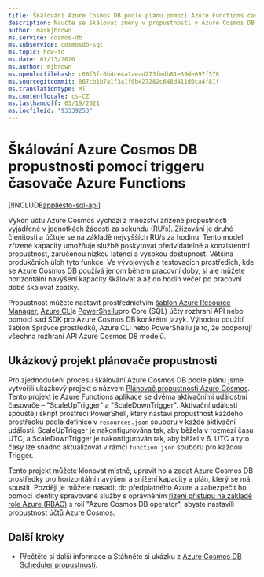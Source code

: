 ```yaml
---
title: Škálování Azure Cosmos DB podle plánu pomocí Azure Functions časovače
description: Naučte se škálovat změny v propustnosti v Azure Cosmos DB pomocí PowerShellu a Azure Functions.
author: markjbrown
ms.service: cosmos-db
ms.subservice: cosmosdb-sql
ms.topic: how-to
ms.date: 01/13/2020
ms.author: mjbrown
ms.openlocfilehash: c60f3fc6b4ce4a1aead273fedb81e39de697f576
ms.sourcegitcommit: 867cb1b7a1f3a1f0b427282c648d411d0ca4f81f
ms.translationtype: MT
ms.contentlocale: cs-CZ
ms.lasthandoff: 03/19/2021
ms.locfileid: "93339253"
---
```

# <a name="scale-azure-cosmos-db-throughput-by-using-azure-functions-timer-trigger"></a>Škálování Azure Cosmos DB propustnosti pomocí triggeru časovače Azure Functions
[!INCLUDE[appliesto-sql-api](includes/appliesto-sql-api.md)]

Výkon účtu Azure Cosmos vychází z množství zřízené propustnosti vyjádřené v jednotkách žádosti za sekundu (RU/s). Zřizování je druhé členitosti a účtuje se na základě nejvyšších RU/s za hodinu. Tento model zřízené kapacity umožňuje službě poskytovat předvídatelné a konzistentní propustnost, zaručenou nízkou latenci a vysokou dostupnost. Většina produkčních úloh tyto funkce. Ve vývojových a testovacích prostředích, kde se Azure Cosmos DB používá jenom během pracovní doby, si ale můžete horizontální navýšení kapacity škálovat a až do hodin večer po pracovní době škálovat zpátky.

Propustnost můžete nastavit prostřednictvím [šablon Azure Resource Manager](./templates-samples-sql.md), [Azure CLI](cli-samples.md)a [PowerShellu](powershell-samples.md)pro Core (SQL) účty rozhraní API nebo pomocí sad SDK pro Azure Cosmos DB konkrétní jazyk. Výhodou použití šablon Správce prostředků, Azure CLI nebo PowerShellu je to, že podporují všechna rozhraní API Azure Cosmos DB modelů.

## <a name="throughput-scheduler-sample-project"></a>Ukázkový projekt plánovače propustnosti

Pro zjednodušení procesu škálování Azure Cosmos DB podle plánu jsme vytvořili ukázkový projekt s názvem [Plánovač propustnosti Azure Cosmos](https://github.com/Azure-Samples/azure-cosmos-throughput-scheduler). Tento projekt je Azure Functions aplikace se dvěma aktivačními událostmi časovače – "ScaleUpTrigger" a "ScaleDownTrigger". Aktivační události spouštějí skript prostředí PowerShell, který nastaví propustnost každého prostředku podle definice v `resources.json` souboru v každé aktivační události. ScaleUpTrigger je nakonfigurována tak, aby běžela v rozmezí času UTC, a ScaleDownTrigger je nakonfigurován tak, aby běžel v 6. UTC a tyto časy lze snadno aktualizovat v rámci `function.json` souboru pro každou Trigger.

Tento projekt můžete klonovat místně, upravit ho a zadat Azure Cosmos DB prostředky pro horizontální navýšení a snížení kapacity a plán, který se má spustit. Později je můžete nasadit do předplatného Azure a zabezpečit ho pomocí identity spravované služby s oprávněním [řízení přístupu na základě role Azure (RBAC)](role-based-access-control.md) s rolí "Azure Cosmos DB operator", abyste nastavili propustnost účtů Azure Cosmos.

## <a name="next-steps"></a>Další kroky

- Přečtěte si další informace a Stáhněte si ukázku z [Azure Cosmos DB Scheduler propustnosti](https://github.com/Azure-Samples/azure-cosmos-throughput-scheduler).